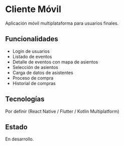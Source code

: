 # Cliente Móvil

Aplicación móvil multiplataforma para usuarios finales.

## Funcionalidades

- Login de usuarios
- Listado de eventos
- Detalle de eventos con mapa de asientos
- Selección de asientos
- Carga de datos de asistentes
- Proceso de compra
- Historial de compras

## Tecnologías

Por definir (React Native / Flutter / Kotlin Multiplatform)

## Estado

En desarrollo.
